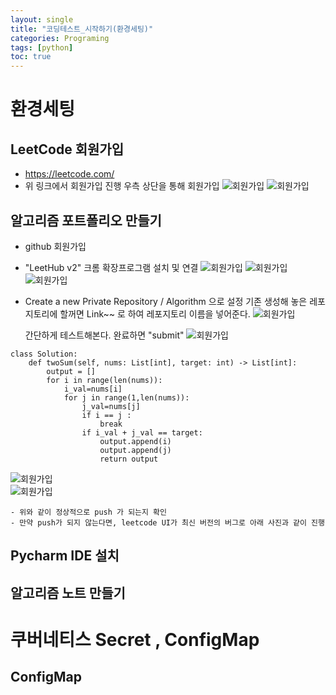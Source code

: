 ```yaml
---
layout: single
title: "코딩테스트_시작하기(환경세팅)"
categories: Programing
tags: [python]
toc: true
---
```



# 환경세팅 




## LeetCode 회원가입
- https://leetcode.com/
- 위 링크에서 회원가입 진행  우측 상단을 통해 회원가입
![회원가입](/Images/coding/coding.png)
![회원가입](/Images/coding/coding1.png)
## 알고리즘 포트폴리오 만들기
 - github 회원가입
 - "LeetHub v2" 크롬 확장프로그램 설치 및 연결 
 ![회원가입](/Images/coding/coding3.png)
![회원가입](/Images/coding/coding4.png)
![회원가입](/Images/coding/coding5.png)
- Create a new Private Repository     /  Algorithm 으로 설정
    기존 생성해 놓은 레포지토리에 할꺼면  Link~~ 로 하여 레포지토리 이름을 넣어준다. 
![회원가입](/Images/coding/coding6.png)


    간단하게 테스트해본다.
    완료하면 "submit"
     ![회원가입](/Images/coding/coding7.png)   

~~~
class Solution:
    def twoSum(self, nums: List[int], target: int) -> List[int]:
        output = []
        for i in range(len(nums)):
            i_val=nums[i]
            for j in range(1,len(nums)):
                j_val=nums[j]
                if i == j :
                    break
                if i_val + j_val == target:
                    output.append(i)
                    output.append(j)
                    return output      
~~~


![회원가입](/Images/coding/coding9.png)   
![회원가입](/Images/coding/coding8.png)     

    - 위와 같이 정상적으로 push 가 되는지 확인 
    - 만약 push가 되지 않는다면, leetcode UI가 최신 버전의 버그로 아래 사진과 같이 진행 


  




## Pycharm IDE 설치 

## 알고리즘 노트 만들기

#  쿠버네티스 Secret , ConfigMap

## ConfigMap
